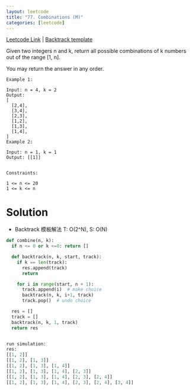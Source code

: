 ```yaml
---
layout: leetcode
title: "77. Combinations (M)"
categories: [leetcode]
---
```


[Leetcode Link](https://leetcode.com/problems/combinations/)
| [Backtrack template](/template/backtrack)

Given two integers n and k, return all possible combinations of k numbers out of the range [1, n].

You may return the answer in any order.
 
```
Example 1:

Input: n = 4, k = 2
Output:
[
  [2,4],
  [3,4],
  [2,3],
  [1,2],
  [1,3],
  [1,4],
]
Example 2:

Input: n = 1, k = 1
Output: [[1]]
 

Constraints:

1 <= n <= 20
1 <= k <= n
```

# Solution

* Backtrack 模板解法 T: O(2^N), S: O(N)

```python
def combine(n, k):
  if n <= 0 or k <=0: return []

  def backtrack(n, k, start, track):
    if k == len(track):
      res.append(track)
      return

    for i in range(start, n + 1):
      track.append(i)  # make choice
      backtrack(n, k, i+1, track)
      track.pop()  # undo choice

  res = []
  track = []
  backtrack(n, k, 1, track)
  return res


run simulation: 
res: 
[[1, 2]]
[[1, 2], [1, 3]]
[[1, 2], [1, 3], [1, 4]]
[[1, 2], [1, 3], [1, 4], [2, 3]]
[[1, 2], [1, 3], [1, 4], [2, 3], [2, 4]]
[[1, 2], [1, 3], [1, 4], [2, 3], [2, 4], [3, 4]]
```
